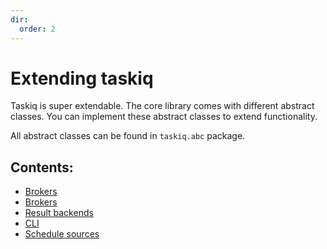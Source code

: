 ```yaml
---
dir:
  order: 2
---
```


# Extending taskiq

Taskiq is super extendable. The core library comes with different abstract classes.
You can implement these abstract classes to extend functionality.

All abstract classes can be found in `taskiq.abc` package.

## Contents:

- [Brokers](./broker.md)
- [Brokers](./broker.md)
- [Result backends](./resutl-backend.md)
- [CLI](./cli.md)
- [Schedule sources](./schedule-sources.md)
